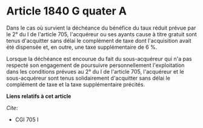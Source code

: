 # Article 1840 G quater A

Dans le cas où survient la déchéance du bénéfice du taux réduit prévue par le 2° du I de l'article 705, l'acquéreur ou ses
ayants cause à titre gratuit sont tenus d'acquitter sans délai le complément de taxe dont l'acquisition avait été dispensée
et, en outre, une taxe supplémentaire de 6 %.

Lorsque la déchéance est encourue du fait du sous-acquéreur qui n'a pas respecté son engagement de poursuivre personnellement
l'exploitation dans les conditions prévues au 2° du I de l'article 705, l'acquéreur et le sous-acquéreur sont tenus
solidairement d'acquitter sans délai le complément de taxe et la taxe supplémentaire précités.

**Liens relatifs à cet article**

_Cite_:

  - CGI 705 I
